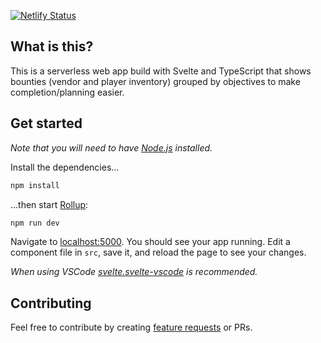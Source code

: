 [![Netlify Status](https://api.netlify.com/api/v1/badges/aaf23ce8-843e-4279-b1c0-8a363f42426c/deploy-status)](https://destiny-bounty-group.netlify.com)
## What is this?

This is a serverless web app build with Svelte and TypeScript that shows bounties (vendor and player inventory) grouped by objectives to make completion/planning easier.


## Get started

*Note that you will need to have [Node.js](https://nodejs.org) installed.*

Install the dependencies...

```bash
npm install
```

...then start [Rollup](https://rollupjs.org):

```bash
npm run dev
```

Navigate to [localhost:5000](http://localhost:5000). You should see your app running. Edit a component file in `src`, save it, and reload the page to see your changes.

*When using VSCode [svelte.svelte-vscode](https://marketplace.visualstudio.com/items?itemName=svelte.svelte-vscodeg) is recommended.*


## Contributing

Feel free to contribute by creating [feature requests](https://github.com/lliksis/destiny-bounty-group/issues/new?assignees=&labels=enhancement&template=feature_request.md&title=%5BFEAT%5D) or PRs.
